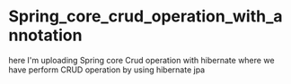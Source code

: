 # Spring_core_crud_operation_with_annotation
here I'm uploading Spring core Crud operation with hibernate where we have perform CRUD operation by using hibernate jpa

